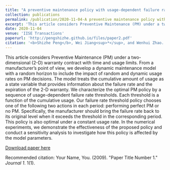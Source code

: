 ```yaml
---
title: "A preventive maintenance policy with usage-dependent failure rate thresholds under two-dimensional warranties"
collection: publications
permalink: /publication/2020-11-04-A preventive maintenance policy with usage-dependent failure rate thresholds under two-dimensional warranties-number-2.md
excerpt: 'This article considers Preventive Maintenance (PM) under a two-dimensional (2-D) warranty contract with time and usage limits. From a manufacturer’s point of view, we develop a dynamic maintenance model with a random horizon to include the impact of random and dynamic usage rates on PM decisions. The model treats the cumulative amount of usage as a state variable that provides information about the failure rate and the expiration of the 2-D warranty. We characterize the optimal PM policy by a sequence of usage-dependent failure rate thresholds. Each threshold is a function of the cumulative usage. Our failure rate threshold policy chooses one of the following two actions in each period: performing perfect PM or no PM. Specifically, the manufacturer should bring the failure rate back to its original level when it exceeds the threshold in the corresponding period. This policy is also optimal under a constant usage rate. In the numerical experiments, we demonstrate the effectiveness of the proposed policy and conduct a sensitivity analysis to investigate how this policy is affected by the model parameters.'
date: 2020-11-04
venue: 'IISE Transactions'
paperurl: 'http://pengshizhe.github.io/files/paper2.pdf'
citation: '<b>Shizhe Peng</b>, Wei Jiang<sup>*</sup>, and Wenhui Zhao. (2021). <i>IISE Transactions</i>, 53(11), 1231–1243.'
---
```

This article considers Preventive Maintenance (PM) under a two-dimensional (2-D) warranty contract with time and usage limits. From a manufacturer’s point of view, we develop a dynamic maintenance model with a random horizon to include the impact of random and dynamic usage rates on PM decisions. The model treats the cumulative amount of usage as a state variable that provides information about the failure rate and the expiration of the 2-D warranty. We characterize the optimal PM policy by a sequence of usage-dependent failure rate thresholds. Each threshold is a function of the cumulative usage. Our failure rate threshold policy chooses one of the following two actions in each period: performing perfect PM or no PM. Specifically, the manufacturer should bring the failure rate back to its original level when it exceeds the threshold in the corresponding period. This policy is also optimal under a constant usage rate. In the numerical experiments, we demonstrate the effectiveness of the proposed policy and conduct a sensitivity analysis to investigate how this policy is affected by the model parameters.

[Download paper here](http://pengshizhe.github.io/files/paper2.pdf)

Recommended citation: Your Name, You. (2009). "Paper Title Number 1." <i>Journal 1</i>. 1(1).
